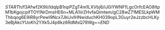 $START$h/f3Afwf2K9Ii/ldqlpB1npPZgT4m1LXVbj6/iJ0iYWNFfLgcOrfcEAO8ItpM1bKgojcpifTOYINrDmsHE6n+MLA1iirZHvfaQimtem/gC28wZ71MESLkpWMThbqog6E9iR8yrPewI9Ncx7JklJvIHNwiduchKH039opL3Guyr2eJzzbcHLKy3eBjAkcYUoKh2YXk5J4p6kz6RdMsQ78Wg==$END$